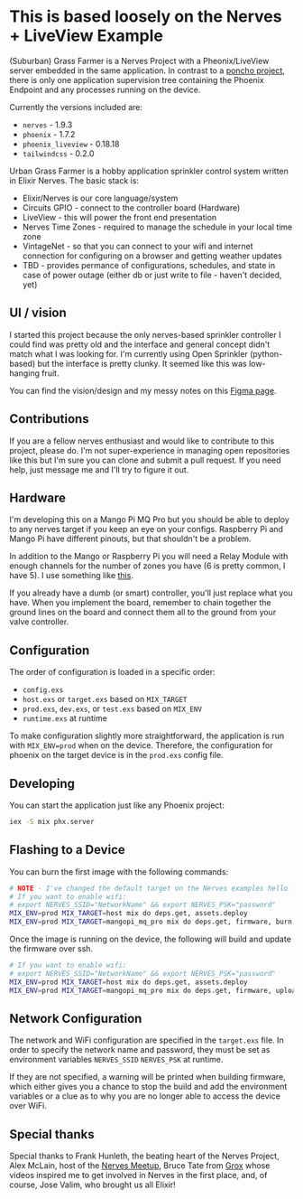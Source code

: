 This is based loosely on the Nerves + LiveView Example
===

(Suburban) Grass Farmer is a Nerves Project with a Pheonix/LiveView server embedded in the same application.  In contrast to
a [poncho project](https://embedded-elixir.com/post/2017-05-19-poncho-projects/), there is only one application
supervision tree containing the Phoenix Endpoint and any processes running on the device.

Currently the versions included are:

* `nerves`  - 1.9.3
* `phoenix`  - 1.7.2
* `phoenix_liveview` - 0.18.18
* `tailwindcss` - 0.2.0

Urban Grass Farmer is a hobby application sprinkler control system written in Elixir Nerves. The basic stack is:

*  Elixir/Nerves is our core language/system
*  Circuits GPIO - connect to the controller board (Hardware)
*  LiveView - this will power the front end presentation
*  Nerves Time Zones - required to manage the schedule in your local time zone
*  VintageNet - so that you can connect to your wifi and internet connection for configuring on a browser and getting weather updates
*  TBD - provides permance of configurations, schedules, and state in case of power outage (either db or just write to file - haven't decided, yet)

## UI / vision
I started this project because the only nerves-based sprinkler controller I could find was pretty old and the interface and general concept didn't match what I was looking for. I'm currently using Open Sprinkler (python-based) but the interface is pretty clunky. It seemed like this was low-hanging fruit.

You can find the vision/design and my messy notes on this [Figma page](https://www.figma.com/file/BRZ4jzr4uUPRPr4XlogAJQ/Grass-Farm?type=design&node-id=0%3A1&mode=design&t=sFJBgkOhKvA8rDyo-1).

## Contributions
If you are a fellow nerves enthusiast and would like to contribute to this project, please do. I'm not super-experience in managing open repositories like this but I'm sure you can clone and submit a pull request. If you need help, just message me and I'll try to figure it out.

## Hardware
I'm developing this on a Mango Pi MQ Pro but you should be able to deploy to any nerves target if you keep an eye on your configs. Raspberry Pi and Mango Pi have different pinouts, but that shouldn't be a problem.

In addition to the Mango or Raspberry Pi you will need a Relay Module with enough channels for the number of zones you have (6 is pretty common, I have 5). I use something like [this](https://www.amazon.com/ANMBEST-Optocoupler-Trigger-Arduino-Channel/dp/B08RRTHTYQ/ref=asc_df_B08RRTHTYQ).

If you already have a dumb (or smart) controller, you'll just replace what you have. When you implement the board, remember to chain together the ground lines on the board and connect them all to the ground from your valve controller.


Configuration
---

The order of configuration is loaded in a specific order:

* `config.exs`
* `host.exs` or `target.exs`  based on `MIX_TARGET`
* `prod.exs`, `dev.exs`, or `test.exs` based on `MIX_ENV`
* `runtime.exs` at runtime

To make configuration slightly more straightforward, the application is run 
with `MIX_ENV=prod` when on the device.  Therefore, the configuration for
phoenix on the target device is in the `prod.exs` config file.


Developing
---

You can start the application just like any Phoenix project:

```bash
iex -S mix phx.server
```


Flashing to a Device
---

You can burn the first image with the following commands:

```bash
# NOTE - I've changed the default target on the Nerves examples hello live view to the mango pi.
# If you want to enable wifi:
# export NERVES_SSID="NetworkName" && export NERVES_PSK="password"
MIX_ENV=prod MIX_TARGET=host mix do deps.get, assets.deploy
MIX_ENV=prod MIX_TARGET=mangopi_mq_pro mix do deps.get, firmware, burn
```

Once the image is running on the device, the following will build and update the firmware
over ssh.

```bash
# If you want to enable wifi:
# export NERVES_SSID="NetworkName" && export NERVES_PSK="password"
MIX_ENV=prod MIX_TARGET=host mix do deps.get, assets.deploy
MIX_ENV=prod MIX_TARGET=mangopi_mq_pro mix do deps.get, firmware, upload grass_farmer.local
```


Network Configuration
---

The network and WiFi configuration are specified in the `target.exs` file.  In order to
specify the network name and password, they must be set as environment variables `NERVES_SSID`
`NERVES_PSK` at runtime.

If they are not specified, a warning will be printed when building firmware, which either
gives you a chance to stop the build and add the environment variables or a clue as to 
why you are no longer able to access the device over WiFi.

## Special thanks
Special thanks to Frank Hunleth, the beating heart of the Nerves Project, Alex McLain, host of the [Nerves Meetup](https://www.meetup.com/nerves/members/185556624/profile/), Bruce Tate from [Grox](https://www.grox.io) whose videos inspired me to get involved in Nerves in the first place, and, of course, Jose Valim, who brought us all Elixir! 

